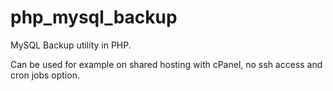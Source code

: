 # php_mysql_backup
MySQL Backup utility in PHP.

Can be used for example on shared hosting with cPanel, no ssh access and cron jobs option.
